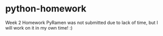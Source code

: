# python-homework
Week 2 Homework
PyRamen was not submitted due to lack of time, but I will work on it in my own time! :) 